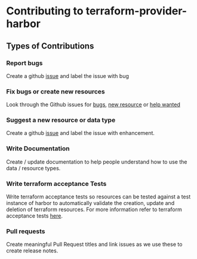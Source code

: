 # Contributing to terraform-provider-harbor

## Types of Contributions

### Report bugs
Create a github [issue](https://github.com/goharbor/terraform-provider-harbor/issues) and label the issue with bug 

### Fix bugs or create new resources
Look through the Github issues for [bugs](https://github.com/goharbor/terraform-provider-harbor/labels/bugs), [new resource](https://github.com/goharbor/terraform-provider-harbor/labels/enhancement) or [help wanted](https://github.com/goharbor/terraform-provider-harbor/labels/help%20wanted)

### Suggest a new resource or data type
Create a github [issue](https://github.com/goharbor/terraform-provider-harbor/issues) and label the issue with enhancement.

### Write Documentation
Create / update documentation to help people understand how to use the data / resource types.

### Write terraform acceptance Tests
Write terraform acceptance tests so resources can be tested against a test instance of harbor to automatically validate the creation, update and deletion of terraform resources. For more information refer to terraform acceptance tests [here](https://www.terraform.io/docs/extend/testing/acceptance-tests/index.html). 

### Pull requests
Create meaningful Pull Request titles and link issues as we use these to create release notes.